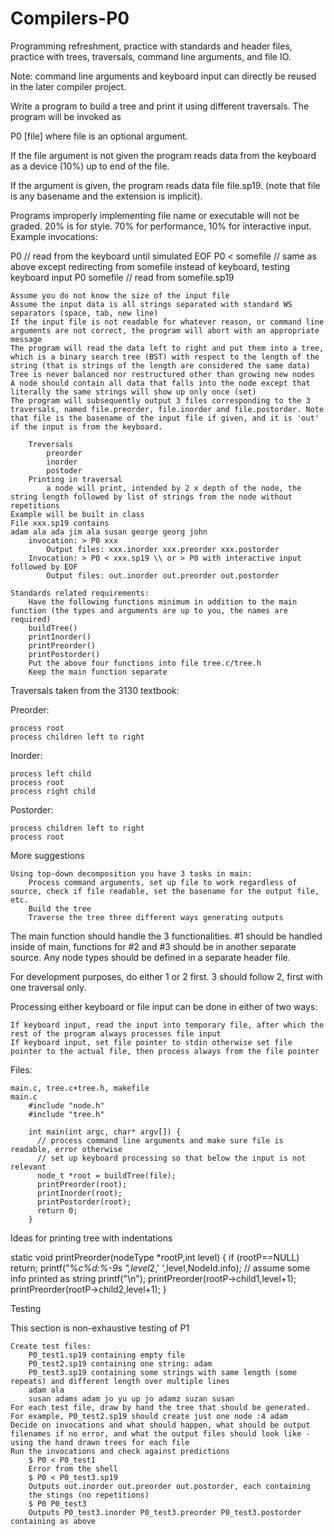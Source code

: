# Compilers-P0


Programming refreshment, practice with standards and header files, practice with trees, traversals, command line arguments, and file IO.

Note: command line arguments and keyboard input can directly be reused in the later compiler project.

Write a program to build a tree and print it using different traversals. The program will be invoked as

P0 [file]
where file is an optional argument.

If the file argument is not given the program reads data from the keyboard as a device (10%) up to end of the file.

If the argument is given, the program reads data file file.sp19. (note that file is any basename and the extension is implicit).

Programs improperly implementing file name or executable will not be graded.  20% is for style. 70% for performance, 10% for interactive input. Example invocations:

P0 // read from the keyboard until simulated EOF
P0 < somefile // same as above except redirecting from somefile instead of keyboard, testing keyboard input
P0 somefile  // read from somefile.sp19

    Assume you do not know the size of the input file
    Assume the input data is all strings separated with standard WS separators (space, tab, new line)
    If the input file is not readable for whatever reason, or command line arguments are not correct, the program will abort with an appropriate message
    The program will read the data left to right and put them into a tree, which is a binary search tree (BST) with respect to the length of the string (that is strings of the length are considered the same data)
    Tree is never balanced nor restructured other than growing new nodes
    A node should contain all data that falls into the node except that literally the same strings will show up only once (set)
    The program will subsequently output 3 files corresponding to the 3 traversals, named file.preorder, file.inorder and file.postorder. Note that file is the basename of the input file if given, and it is 'out' if the input is from the keyboard.

        Treversals
            preorder
            inorder
            postoder
        Printing in traversal
            a node will print, intended by 2 x depth of the node, the string length followed by list of strings from the node without repetitions
    Example will be built in class
    File xxx.sp19 contains
    adam ala ada jim ala susan george georg john
        invocation: > P0 xxx
            Output files: xxx.inorder xxx.preorder xxx.postorder
        Invocation: > P0 < xxx.sp19 \\ or > P0 with interactive input followed by EOF
            Output files: out.inorder out.preorder out.postorder

    Standards related requirements:
        Have the following functions minimum in addition to the main function (the types and arguments are up to you, the names are required)
        buildTree()
        printInorder()
        printPreorder()
        printPostorder()
        Put the above four functions into file tree.c/tree.h
        Keep the main function separate

Traversals taken from the 3130 textbook:

Preorder:

    process root
    process children left to right

Inorder:

    process left child
    process root
    process right child

Postorder:

    process children left to right
    process root

More suggestions

    Using top-down decomposition you have 3 tasks in main:
        Process command arguments, set up file to work regardless of source, check if file readable, set the basename for the output file, etc.
        Build the tree
        Traverse the tree three different ways generating outputs

The main function should handle the 3 functionalities. #1 should be handled inside of main, functions for #2 and #3 should be in another separate source. Any node types should be defined in a separate header file.   

For development purposes, do either 1 or 2 first. 3 should follow 2, first with one traversal only.

Processing either keyboard or file input can be done in either of two ways:

    If keyboard input, read the input into temporary file, after which the rest of the program always processes file input
    If keyboard input, set file pointer to stdin otherwise set file pointer to the actual file, then process always from the file pointer

Files: 

    main.c, tree.c+tree.h, makefile
    main.c
        #include "node.h"
        #include "tree.h"

        int main(int argc, char* argv[]) {
          // process command line arguments and make sure file is readable, error otherwise
          // set up keyboard processing so that below the input is not relevant
          node_t *root = buildTree(file);
          printPreorder(root);
          printInorder(root);
          printPostorder(root);
          return 0;
        }

Ideas for printing tree with indentations

static void printPreorder(nodeType *rootP,int level) {
  if (rootP==NULL) return;
  printf("%*c%d:%-9s ",level*2,' ',level,NodeId.info); // assume some info printed as string
  printf("\n");
  printPreorder(rootP->child1,level+1);
  printPreorder(rootP->child2,level+1);
}

Testing

This section is non-exhaustive testing of P1

    Create test files:
        P0_test1.sp19 containing empty file
        P0_test2.sp19 containing one string: adam
        P0_test3.sp19 containing some strings with same length (some repeats) and different length over multiple lines
        adam ala
        susan adams adam jo yu up jo adamz suzan susan
    For each test file, draw by hand the tree that should be generated. For example, P0_test2.sp19 should create just one node :4 adam
    Decide on invocations and what should happen, what should be output filenames if no error, and what the output files should look like - using the hand drawn trees for each file
    Run the invocations and check against predictions
        $ P0 < P0_test1
        Error from the shell
        $ P0 < P0_test3.sp19
        Outputs out.inorder out.preorder out.postorder, each containing
        the stings (no repetitions)
        $ P0 P0_test3
        Outputs P0_test3.inorder P0_test3.preorder P0_test3.postorder containing as above

